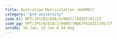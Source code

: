 ```yaml
---
title: Australian Matriculation (AUSMAT)
category: "pre-university"
code_kl: KPT/JPS(R2/010/3/0097)(A9207)07/23
code_pg: KPT/JPS(N/010/2/0006)(MQA/PA14311)05/27
intake: 16 Jan, 15 Jun & 24 Aug
---
```

